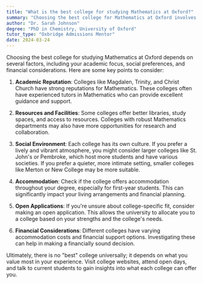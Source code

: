 ```yaml
---
title: "What is the best college for studying Mathematics at Oxford?"
summary: "Choosing the best college for Mathematics at Oxford involves considering academic reputation, resources, social environment, accommodation, and finances."
author: "Dr. Sarah Johnson"
degree: "PhD in Chemistry, University of Oxford"
tutor_type: "Oxbridge Admissions Mentor"
date: 2024-03-24
---
```


Choosing the best college for studying Mathematics at Oxford depends on several factors, including your academic focus, social preferences, and financial considerations. Here are some key points to consider:

1. **Academic Reputation**: Colleges like Magdalen, Trinity, and Christ Church have strong reputations for Mathematics. These colleges often have experienced tutors in Mathematics who can provide excellent guidance and support.

2. **Resources and Facilities**: Some colleges offer better libraries, study spaces, and access to resources. Colleges with robust Mathematics departments may also have more opportunities for research and collaboration.

3. **Social Environment**: Each college has its own culture. If you prefer a lively and vibrant atmosphere, you might consider larger colleges like St. John's or Pembroke, which host more students and have various societies. If you prefer a quieter, more intimate setting, smaller colleges like Merton or New College may be more suitable.

4. **Accommodation**: Check if the college offers accommodation throughout your degree, especially for first-year students. This can significantly impact your living arrangements and financial planning.

5. **Open Applications**: If you're unsure about college-specific fit, consider making an open application. This allows the university to allocate you to a college based on your strengths and the college's needs.

6. **Financial Considerations**: Different colleges have varying accommodation costs and financial support options. Investigating these can help in making a financially sound decision.

Ultimately, there is no "best" college universally; it depends on what you value most in your experience. Visit college websites, attend open days, and talk to current students to gain insights into what each college can offer you.
    